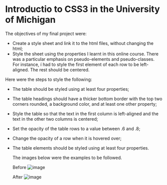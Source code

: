 # Introductio to CSS3 in the University of Michigan

The objectives of my final project were: 

- Create a style sheet and link it to the html files, without changing the html;
- Style the sheet using the properties I learnt in this online course.  There was a particular emphasis on pseudo-elements and pseudo-classes. For instance, í had to style the first element of each row to be left-aligned.  The rest should be centered.  

Here were the steps to style the following:

- The table should be styled using at least four  properties;
- The table headings should have a thicker bottom border with the top two corners rounded, a background color, and at least one other property;
- Style the table so that the text in the first column is left-aligned and the text in the other two columns is centered;
- Set the opacity of the table rows to a value between .6 and .8;
- Change the opacity of a row when it is hovered over;
- The table elements <td> should be styled using at least four  properties. 
  
  The images below were the examples to be followed. 
  
  Before
  ![image](https://user-images.githubusercontent.com/83366119/120116134-03837c00-c15d-11eb-847e-1f42de638ba3.png)

  
  After
  ![image](https://user-images.githubusercontent.com/83366119/120116155-1d24c380-c15d-11eb-961e-9eb96556f272.png)
